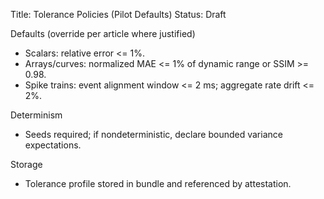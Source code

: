 Title: Tolerance Policies (Pilot Defaults)
Status: Draft

Defaults (override per article where justified)
- Scalars: relative error <= 1%.
- Arrays/curves: normalized MAE <= 1% of dynamic range or SSIM >= 0.98.
- Spike trains: event alignment window <= 2 ms; aggregate rate drift <= 2%.

Determinism
- Seeds required; if nondeterministic, declare bounded variance expectations.

Storage
- Tolerance profile stored in bundle and referenced by attestation.
